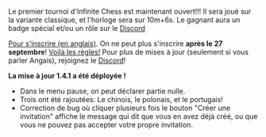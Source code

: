 Le premier tournoi d'Infinite Chess est maintenant ouvert!!! Il sera joué sur la variante classique, et l'horloge sera sur 10m+6s. Le gagnant aura un badge spécial et/ou un rôle sur le [Discord](https://discord.gg/NFWFGZeNh5)

[Pour s'inscrire (en anglais)](https://docs.google.com/forms/d/e/1FAIpQLScy5A3fDL_LduFuxy_qODx9hP1_aRip13SK37jH6ERjKWwu_w/viewform). On ne peut plus s'inscrire **après le 27 septembre**! [Voilà les règles!](https://docs.google.com/document/d/1lCc07bqYZwQbpSOkExZzY044TR5zNfyQT4IQZqqCinc/pub) Pour plus de mises à jour (seulement si vous parler Angais), rejoignez le [Discord](https://discord.gg/NFWFGZeNh5)!

**La mise à jour 1.4.1 a été déployée !**

- Dans le menu pause, on peut déclarer partie nulle.
- Trois ont été rajoutées: Le chinois, le polonais, et le portugais!
- Correction de bug où cliquer plusieurs fois le bouton "Créer une invitation" affiche le message qui dit que vous en avez déjà créé, ou que vous ne pouvez pas accepter votre propre invitation.
